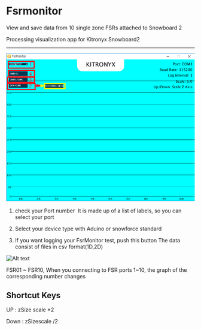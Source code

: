 # Fsrmonitor
View and save data from 10 single zone FSRs attached to Snowboard 2

Processing visualization app for Kitronyx Snowboard2
<hr/>

![Alt text](/res/MainProgram.png "Program")

1. check your Port number
  It is made up of a list of labels, so you can select your port
  
2. Select your device type
  with Aduino or snowforce standard
  
3. If you want logging your FsrMonitor test, push this button
   The data consist of files in csv format(1D,2D)
   
![Alt text](/res/Test_FSR10.png "Test_FSR10")

FSR01 ~ FSR10, When you connecting to FSR ports 1~10,
the graph of the corresponding number changes



## Shortcut Keys

UP : zSize scale *2

Down : zSizescale /2



